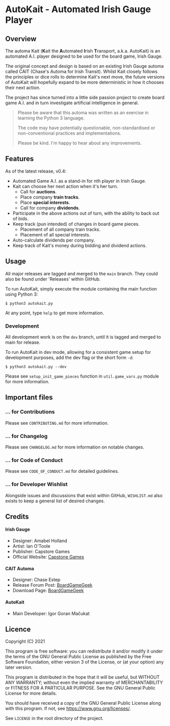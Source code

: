 # AutoKait - Automated Irish Gauge Player

## Overview

The automa Kait (**K**ait the **A**utomated **I**rish **T**ransport, a.k.a. AutoKait) is an automated A.I. player
designed to be used for the board game, Irish Gauge.

The original concept and design is based on an existing Irish Gauge automa called CAIT (Chase's Automa for Irish
Transit). Whilst Kait closely follows the principles or dice rolls to determine Kait's next move, the future versions of
AutoKait will hopefully expand to be more deterministic in how it chooses their next action.

The project has since turned into a little side passion project to create board game A.I. and in turn investigate
artificial intelligence in general.

> Please be aware that this automa was written as an exercise in learning the Python 3 language.
>
> The code may have potentially questionable, non-standardised or non-conventional practices and implementations.
>
> Please be kind. I'm happy to hear about any improvements.

## Features

As of the latest release, v0.4:

- Automated Game A.I. as a stand-in for nth player in Irish Gauge.
- Kait can choose her next action when it's her turn.
  - Call for **auctions**.
  - Place company **train tracks**.
  - Place **special interests**.
  - Call for company **dividends**.
- Participate in the above actions out of turn, with the ability to back out of bids.
- Keep track (pun intended) of changes in board game pieces.
  - Placement of all company train tracks.
  - Placement of all special interests.
- Auto-calculate dividends per company.
- Keep track of Kait's money during bidding and dividend actions.

## Usage

All major releases are tagged and merged to the `main` branch. They could also be found under 'Releases' within GitHub.

To run AutoKait, simply execute the module containing the main function using Python 3:

```
$ python3 autokait.py
```

At any point, type `help` to get more information.

### Development

All development work is on the `dev` branch, until it is tagged and merged to main for release.

To run AutoKait in dev mode, allowing for a consistent game setup for development purposes, add the dev flag
or the short form `-d`: 

```
$ python3 autokait.py --dev
```

Please see `setup_init_game_pieces` function in `util.game_vars.py` module for more information.

## Important files

### ... for Contributions

Please see `CONTRIBUTING.md` for more information.

### ... for Changelog

Please see `CHANGELOG.md` for more information on notable changes.

### ... for Code of Conduct

Please see `CODE_OF_CONDUCT.md` for detailed guidelines.

### ... for Developer Wishlist

Alongside issues and discussions that exist within GitHub, `WISHLIST.md` also exists to keep a general list of desired changes.

## Credits

#### Irish Gauge

* Designer: Amabel Holland
* Artist: Ian O'Toole
* Publisher: Capstore Games
* Official Website: [Capstone Games](https://capstone-games.com/board-games/irish-gauge/)

#### CAIT Automa

* Designer: Chase Estep
* Release Forum Post: [BoardGameGeek](https://boardgamegeek.com/thread/2321313/cait-irish-gauge-automa-solo-or-2p-games)
* Download Page: [BoardGameGeek](https://boardgamegeek.com/filepage/192125/cait-automa)

#### AutoKait

* Main Developer: Igor Goran Mačukat

## Licence

Copyright (C) 2021

This program is free software: you can redistribute it and/or modify it under the terms of the GNU General Public
License as published by the Free Software Foundation, either version 3 of the License, or (at your option) any later
version.

This program is distributed in the hope that it will be useful, but WITHOUT ANY WARRANTY; without even the implied
warranty of MERCHANTABILITY or FITNESS FOR A PARTICULAR PURPOSE. See the GNU General Public License for more details.

You should have received a copy of the GNU General Public License along with this program. If not, see <https://www.gnu.org/licenses/>.

See `LICENSE` in the root directory of the project.